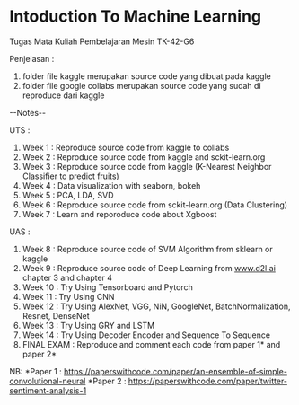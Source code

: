# Intoduction To Machine Learning

Tugas Mata Kuliah Pembelajaran Mesin TK-42-G6

Penjelasan :

1. folder file kaggle merupakan source code yang dibuat pada kaggle
2. folder file google collabs merupakan source code yang sudah di reproduce dari kaggle


--Notes--

UTS :

1. Week 1 : Reproduce source code from kaggle to collabs 
2. Week 2 : Reproduce source code from kaggle and sckit-learn.org
3. Week 3 : Reproduce source code from kaggle (K-Nearest Neighbor Classifier to predict fruits)
4. Week 4 : Data visualization with seaborn, bokeh
5. Week 5 : PCA, LDA, SVD
6. Week 6 : Reproduce source code from sckit-learn.org (Data Clustering)
7. Week 7 : Learn and reporoduce code about Xgboost

UAS :

1. Week 8       : Reproduce source code of SVM Algorithm from sklearn or kaggle
2. Week 9       : Reproduce source code of Deep Learning from www.d2l.ai chapter 3 and chapter 4
3. Week 10      : Try Using Tensorboard and Pytorch
4. Week 11      : Try Using CNN
5. Week 12      : Try Using AlexNet, VGG, NiN, GoogleNet, BatchNormalization, Resnet, DenseNet  
6. Week 13      : Try Using GRY and LSTM
7. Week 14      : Try Using Decoder Encoder and Sequence To Sequence
8. FINAL EXAM   : Reproduce and comment each code from paper 1* and paper 2*

NB:
*Paper 1 : https://paperswithcode.com/paper/an-ensemble-of-simple-convolutional-neural 
*Paper 2 : https://paperswithcode.com/paper/twitter-sentiment-analysis-1 